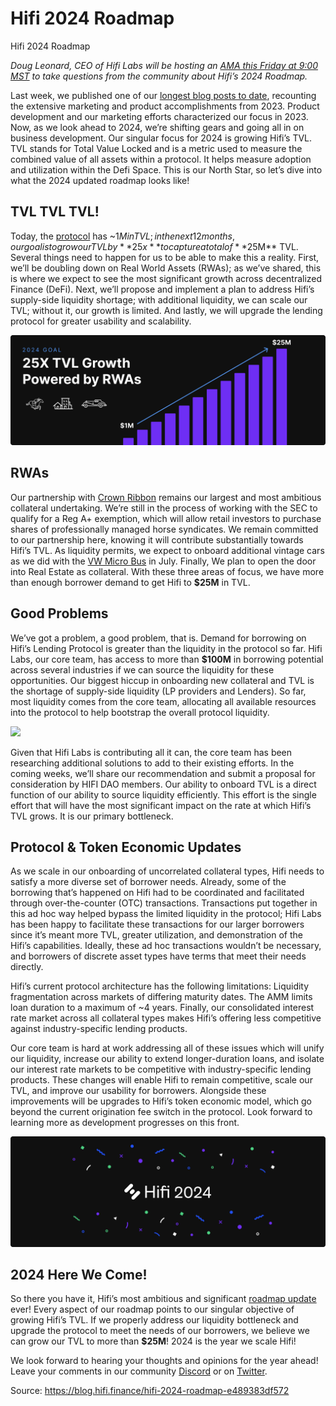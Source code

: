 
# Hifi 2024 Roadmap

Hifi 2024 Roadmap

*Doug Leonard, CEO of Hifi Labs will be hosting an [AMA this Friday at 9:00 MST](https://youtube.com/live/M4Juk1U6jv8?feature=share) to take questions from the community about Hifi’s 2024 Roadmap.*

Last week, we published one of our [longest blog posts to date](https://blog.hifi.finance/hifi-2023-a-look-back-844d2afa837f), recounting the extensive marketing and product accomplishments from 2023. Product development and our marketing efforts characterized our focus in 2023. Now, as we look ahead to 2024, we’re shifting gears and going all in on business development. Our singular focus for 2024 is growing Hifi’s TVL. TVL stands for Total Value Locked and is a metric used to measure the combined value of all assets within a protocol. It helps measure adoption and utilization within the Defi Space. This is our North Star, so let’s dive into what the 2024 updated roadmap looks like!

## TVL TVL TVL!

Today, the [protocol](https://app.hifi.finance/borrow) has ~$1M in TVL; in the next 12 months, our goal is to grow our TVL by **25x** to capture a total of **$25M** TVL. Several things need to happen for us to be able to make this a reality. First, we’ll be doubling down on Real World Assets (RWAs); as we’ve shared, this is where we expect to see the most significant growth across decentralized Finance (DeFi). Next, we’ll propose and implement a plan to address Hifi’s supply-side liquidity shortage; with additional liquidity, we can scale our TVL; without it, our growth is limited. And lastly, we will upgrade the lending protocol for greater usability and scalability.

![](../images/2023-10-27_hifi-2024-roadmap/1_En15zJDp0vESsyj2LRAikw.png)

## **RWAs**

Our partnership with [Crown Ribbon](https://www.crownribbon.com/) remains our largest and most ambitious collateral undertaking. We’re still in the process of working with the SEC to qualify for a Reg A+ exemption, which will allow retail investors to purchase shares of professionally managed horse syndicates. We remain committed to our partnership here, knowing it will contribute substantially towards Hifi’s TVL. As liquidity permits, we expect to onboard additional vintage cars as we did with the [VW Micro Bus](https://blog.hifi.finance/introducing-our-first-real-world-asset-2395668f5aaf) in July. Finally, We plan to open the door into Real Estate as collateral. With these three areas of focus, we have more than enough borrower demand to get Hifi to **$25M** in TVL.

## **Good Problems**

We’ve got a problem, a good problem, that is. Demand for borrowing on Hifi’s Lending Protocol is greater than the liquidity in the protocol so far. Hifi Labs, our core team, has access to more than **$100M** in borrowing potential across several industries if we can source the liquidity for these opportunities. Our biggest hiccup in onboarding new collateral and TVL is the shortage of supply-side liquidity (LP providers and Lenders). So far, most liquidity comes from the core team, allocating all available resources into the protocol to help bootstrap the overall protocol liquidity.

![](../images/2023-10-27_hifi-2024-roadmap/1_ATGVyMkEE8qJf-zGVMALDw.png)

Given that Hifi Labs is contributing all it can, the core team has been researching additional solutions to add to their existing efforts. In the coming weeks, we’ll share our recommendation and submit a proposal for consideration by HIFI DAO members. Our ability to onboard TVL is a direct function of our ability to source liquidity efficiently. This effort is the single effort that will have the most significant impact on the rate at which Hifi’s TVL grows. It is our primary bottleneck.

## **Protocol & Token Economic Updates**

As we scale in our onboarding of uncorrelated collateral types, Hifi needs to satisfy a more diverse set of borrower needs. Already, some of the borrowing that’s happened on Hifi had to be coordinated and facilitated through over-the-counter (OTC) transactions. Transactions put together in this ad hoc way helped bypass the limited liquidity in the protocol; Hifi Labs has been happy to facilitate these transactions for our larger borrowers since it’s meant more TVL, greater utilization, and demonstration of the Hifi’s capabilities. Ideally, these ad hoc transactions wouldn’t be necessary, and borrowers of discrete asset types have terms that meet their needs directly.

Hifi’s current protocol architecture has the following limitations: Liquidity fragmentation across markets of differing maturity dates. The AMM limits loan duration to a maximum of ~4 years. Finally, our consolidated interest rate market across all collateral types makes Hifi’s offering less competitive against industry-specific lending products.

Our core team is hard at work addressing all of these issues which will unify our liquidity, increase our ability to extend longer-duration loans, and isolate our interest rate markets to be competitive with industry-specific lending products. These changes will enable Hifi to remain competitive, scale our TVL, and improve our usability for borrowers. Alongside these improvements will be upgrades to Hifi’s token economic model, which go beyond the current origination fee switch in the protocol. Look forward to learning more as development progresses on this front.

![](../images/2023-10-27_hifi-2024-roadmap/1_0o4u96DqOmBvHgeBrWDnBg.png)

## 2024 Here We Come!

So there you have it, Hifi’s most ambitious and significant [roadmap update](https://hifi.finance/roadmap) ever! Every aspect of our roadmap points to our singular objective of growing Hifi’s TVL. If we properly address our liquidity bottleneck and upgrade the protocol to meet the needs of our borrowers, we believe we can grow our TVL to more than **$25M**! 2024 is the year we scale Hifi!

We look forward to hearing your thoughts and opinions for the year ahead! Leave your comments in our community [Discord](https://discord.com/invite/uGxaCppKSH) or on [Twitter](https://twitter.com/hififinance).


Source: https://blog.hifi.finance/hifi-2024-roadmap-e489383df572
